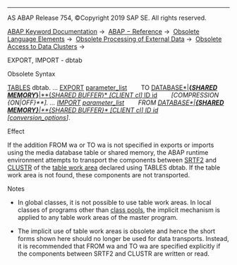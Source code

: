   

* * *

AS ABAP Release 754, ©Copyright 2019 SAP SE. All rights reserved.

[ABAP Keyword Documentation](https://help.sap.com/doc/abapdocu_754_index_htm/7.54/en-US/abenabap.htm) →  [ABAP − Reference](https://help.sap.com/doc/abapdocu_754_index_htm/7.54/en-US/abenabap_reference.htm) →  [Obsolete Language Elements](https://help.sap.com/doc/abapdocu_754_index_htm/7.54/en-US/abenabap_obsolete.htm) →  [Obsolete Processing of External Data](https://help.sap.com/doc/abapdocu_754_index_htm/7.54/en-US/abendata_storage_obsolete.htm) →  [Obsolete Access to Data Clusters](https://help.sap.com/doc/abapdocu_754_index_htm/7.54/en-US/abendata_cluster_obsolete.htm) → 

EXPORT, IMPORT - dbtab

Obsolete Syntax

[TABLES](https://help.sap.com/doc/abapdocu_754_index_htm/7.54/en-US/abaptables.htm) dbtab.
...
[EXPORT](https://help.sap.com/doc/abapdocu_754_index_htm/7.54/en-US/abapexport_data_cluster.htm) [parameter\_list](https://help.sap.com/doc/abapdocu_754_index_htm/7.54/en-US/abapexport_data_cluster_param.htm)
       TO [DATABASE*|**{*SHARED MEMORY*}**|**{*SHARED BUFFER*}* *\[*CLIENT cl*\]* ID id](https://help.sap.com/doc/abapdocu_754_index_htm/7.54/en-US/abapexport_data_cluster_medium.htm)
       *\[*COMPRESSION *{*ON*|*OFF*}**\]*.
...
[IMPORT](https://help.sap.com/doc/abapdocu_754_index_htm/7.54/en-US/abapimport_data_cluster.htm) [parameter\_list](https://help.sap.com/doc/abapdocu_754_index_htm/7.54/en-US/abapimport_parameterlist.htm)
       FROM [DATABASE*|**{*SHARED MEMORY*}**|**{*SHARED BUFFER*}* *\[*CLIENT cl*\]* ID id](https://help.sap.com/doc/abapdocu_754_index_htm/7.54/en-US/abapimport_medium.htm)
       *\[*[conversion\_options](https://help.sap.com/doc/abapdocu_754_index_htm/7.54/en-US/abapimport_conversion.htm)*\]*.

Effect

If the addition FROM wa or TO wa is not specified in exports or imports using the media database table or shared memory, the ABAP runtime environment attempts to transport the components between [SRTF2](https://help.sap.com/doc/abapdocu_754_index_htm/7.54/en-US/abenexport_data_cluster_indx.htm) and [CLUSTR](https://help.sap.com/doc/abapdocu_754_index_htm/7.54/en-US/abenexport_data_cluster_indx.htm) of the [table work area](https://help.sap.com/doc/abapdocu_754_index_htm/7.54/en-US/abentable_work_area_glosry.htm "Glossary Entry") declared using TABLES dbtab. If the table work area is not found, these components are not transported.

Notes

-   In global classes, it is not possible to use table work areas. In local classes of programs other than [class pools](https://help.sap.com/doc/abapdocu_754_index_htm/7.54/en-US/abenclass_pool_glosry.htm "Glossary Entry"), the implicit mechanism is applied to any table work areas of the master program.
    
-   The implicit use of table work areas is obsolete and hence the short forms shown here should no longer be used for data transports. Instead, it is recommended that FROM wa and TO wa are specified explicitly if the components between SRTF2 and CLUSTR are written or read.